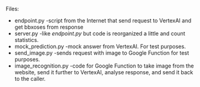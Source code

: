 Files:  
- endpoint.py -script from the Internet that send request to VertexAI and get bbxoses from response
- server.py -like *endpoint.py* but code is reorganized a little and count statistics.
- mock_prediction.py -mock answer from VertexAI. For test purposes.
- send_image.py -sends request with image to Google Function for test purposes.
- image_recognition.py -code for Google Function to take image from the website, send it further to VertexAI, analyse response, and send it back to the caller.
